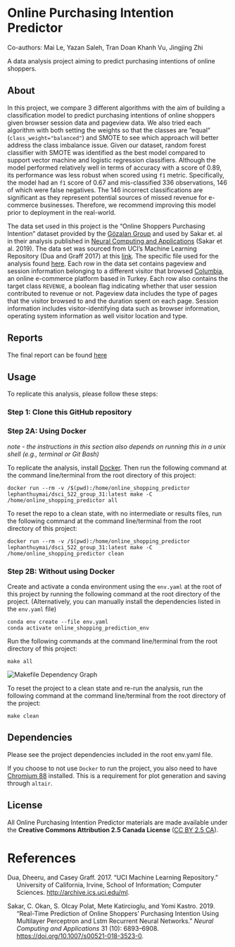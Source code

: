 
Online Purchasing Intention Predictor
=====================================

Co-authors: Mai Le, Yazan Saleh, Tran Doan Khanh Vu, Jingjing Zhi

A data analysis project aiming to predict purchasing intentions of
online shoppers.

About
-----

In this project, we compare 3 different algorithms with the aim of
building a classification model to predict purchasing intentions of
online shoppers given browser session data and pageview data. We also
tried each algorithm with both setting the weights so that the classes
are “equal” (`class_weight="balanced"`) and SMOTE to see which approach
will better address the class imbalance issue. Given our dataset, random
forest classifier with SMOTE was identified as the best model compared
to support vector machine and logistic regression classifiers. Although
the model performed relatively well in terms of accuracy with a score of
0.89, its performance was less robust when scored using `f1` metric.
Specifically, the model had an `f1` score of 0.67 and mis-classified 336
observations, 146 of which were false negatives. The 146 incorrect
classifications are significant as they represent potential sources of
missed revenue for e-commerce businesses. Therefore, we recommend
improving this model prior to deployment in the real-world.

The data set used in this project is the “Online Shoppers Purchasing
Intention” dataset provided by the [Gözalan
Group](http://www.gozalangroup.com.tr/) and used by Sakar et. al in
their analysis published in [Neural Computing and
Applications](https://link.springer.com/article/10.1007/s00521-018-3523-0)
(Sakar et al. 2019). The data set was sourced from UCI’s Machine
Learning Repository (Dua and Graff 2017) at this
[link](https://archive.ics.uci.edu/ml/datasets/Online+Shoppers+Purchasing+Intention+Dataset).
The specific file used for the analysis found
[here](https://archive.ics.uci.edu/ml/machine-learning-databases/00468/online_shoppers_intention.csv).
Each row in the data set contains pageview and session information
belonging to a different visitor that browsed
[Columbia](https://www.columbia.com.tr), an online e-commerce platform
based in Turkey. Each row also contains the target class `REVENUE`, a
boolean flag indicating whether that user session contributed to revenue
or not. Pageview data includes the type of pages that the visitor
browsed to and the duration spent on each page. Session information
includes visitor-identifying data such as browser information, operating
system information as well visitor location and type.

Reports
-------

The final report can be found
[here](https://htmlpreview.github.io/?https://github.com/UBC-MDS/DSCI_522_group_31/blob/main/reports/report.html)

Usage
-----

To replicate this analysis, please follow these steps:

### Step 1: Clone this GitHub repository

### Step 2A: Using Docker

*note - the instructions in this section also depends on running this in
a unix shell (e.g., terminal or Git Bash)*

To replicate the analysis, install
[Docker](https://www.docker.com/get-started). Then run the following
command at the command line/terminal from the root directory of this
project:

    docker run --rm -v /$(pwd):/home/online_shopping_predictor lephanthuymai/dsci_522_group_31:latest make -C /home/online_shopping_predictor all

To reset the repo to a clean state, with no intermediate or results
files, run the following command at the command line/terminal from the
root directory of this project:

    docker run --rm -v /$(pwd):/home/online_shopping_predictor lephanthuymai/dsci_522_group_31:latest make -C /home/online_shopping_predictor clean

### Step 2B: Without using Docker

Create and activate a conda environment using the `env.yaml` at the root
of this project by running the following command at the root directory
of the project. (Alternatively, you can manually install the
dependencies listed in the `env.yaml` file)

    conda env create --file env.yaml
    conda activate online_shopping_prediction_env

Run the following commands at the command line/terminal from the root
directory of this project:

    make all

![Makefile Dependency Graph](img/Makefile.png)

To reset the project to a clean state and re-run the analysis, run the
following command at the command line/terminal from the root directory
of the project:

    make clean

Dependencies
------------

Please see the project dependencies included in the root env.yaml file.

If you choose to not use `Docker` to run the project, you also need to have [Chromium 88](https://www.google.com/intl/en_ca/chrome/beta/) installed. This is a requirement for plot generation and saving through `altair`.

License
-------

All Online Purchasing Intention Predictor materials are made available
under the **Creative Commons Attribution 2.5 Canada License** ([CC BY
2.5 CA](https://creativecommons.org/licenses/by/2.5/ca/)).

References
==========

<div id="refs" class="references hanging-indent">

<div id="ref-Dua:2019">

Dua, Dheeru, and Casey Graff. 2017. “UCI Machine Learning Repository.”
University of California, Irvine, School of Information; Computer
Sciences. <http://archive.ics.uci.edu/ml>.

</div>

<div id="ref-Sakar2019">

Sakar, C. Okan, S. Olcay Polat, Mete Katircioglu, and Yomi Kastro. 2019.
“Real-Time Prediction of Online Shoppers’ Purchasing Intention Using
Multilayer Perceptron and Lstm Recurrent Neural Networks.” *Neural
Computing and Applications* 31 (10): 6893–6908.
<https://doi.org/10.1007/s00521-018-3523-0>.

</div>

</div>
